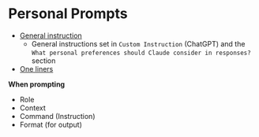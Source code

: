 # Personal Prompts

- [General instruction](./general_instruction.md)
  - General instructions set in `Custom Instruction` (ChatGPT) and the `What personal preferences should Claude consider in responses?` section
- [One liners](./one_liners.md)

**When prompting**

- Role
- Context
- Command (Instruction)
- Format (for output)

<Role>

</Role>

<Context>

</Context>

<Command>

</Command>

<Format>

</Format>
